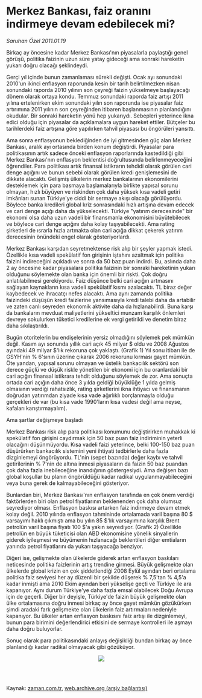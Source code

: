 # Merkez Bankası, faiz oranını indirmeye devam edebilecek mi?

*Saruhan Özel 2011.01.19*

<td class="columnist-detail">
<p>Birkaç ay öncesine kadar Merkez Bankası'nın piyasalarla paylaştığı genel görüşü, politika faizinin uzun süre yatay gideceği ama sonraki hareketin yukarı doğru olacağı şeklindeydi.</p>
<p>
<div id="haberMetinDiv">
<p>Gerçi yıl içinde bunun zamanlaması sürekli değişti. Ocak ayı sonundaki 2010'un ikinci enflasyon raporunda kesin bir tarih belirtilmezken nisan sonundaki raporda 2010 yılının son çeyreği faizin yükselmeye başlayacağı dönem olarak ortaya kondu. Temmuz sonundaki raporda faiz artışı 2011 yılına ertelenirken ekim sonundaki yılın son raporunda ise piyasalar faiz artırımına 2011 yılının son çeyreğinden itibaren başlanmasının planlandığını okudular. Bir sonraki hareketin yönü hep yukarıydı. Sebepleri yeterince ikna edici olduğu için piyasalar da açıklamalara uygun hareket ettiler. Bütçeler bu tarihlerdeki faiz artışına göre yapılırken tahvil piyasası bu öngörüleri yansıttı.
<p> Ama sonra enflasyonun beklediğinden de iyi gitmesinden güç alan Merkez Bankası, aralık ayı ortasında birden konum değiştirdi. Piyasalar para politikasının artık sadece önceki enflasyon raporlarında kastedildiği gibi Merkez Bankası'nın enflasyon beklentisi doğrultusunda belirlenmeyeceğini öğrendiler. Para politikası artık finansal istikrarın tehdidi olarak görülen cari denge açığını ve bunun sebebi olarak görülen kredi genişlemesini de dikkate alacaktı. Gelişmiş ülkelerin merkez bankalarının ekonomilerini desteklemek için para basmaya başlamalarıyla birlikte yapısal sorunu olmayan, hızlı büyüyen ve riskinden çok daha yüksek kısa vadeli getiri imkânları sunan Türkiye'ye ciddi bir sermaye akışı olacağı görülüyordu. Böylece banka kredileri global kriz sonrasındaki hızlı artışına devam edecek ve cari denge açığı daha da yükselecekti. Türkiye "yatırım derecesinde" bir ekonomi olsa daha uzun vadeli bir finansmanla ekonomisini büyütebilecek ve böylece cari denge açığını daha kolay taşıyabilecekti. Ama rating şirketleri de ısrarla hızla artmakta olan cari açığa dikkat çekerek yatırım derecesinin önündeki engel olarak gösteriyorlardı.
<p> Merkez Bankası karşıdan seyretmektense risk alıp bir şeyler yapmak istedi. Özellikle kısa vadeli spekülatif fon girişinin iştahını azaltmak için politika faizini indireceğini açıkladı ve sonra da 50 baz puan indirdi. Bu, aslında daha 2 ay öncesine kadar piyasalara politika faizinin bir sonraki hareketinin yukarı olduğunu söylemekte olan banka için önemli bir riskti. Çok doğru anlatılabilmesi gerekiyordu. Faiz düşünce belki cari açığın artmasını sağlayan kaynakların kısa vadeli spekülatif kısmı azalacaktı. TL biraz değer kaybedecek ve ihracatçı nefes alacaktı. Ama aynı zamanda politika faizindeki düşüşün kredi faizlerine yansımasıyla kredi talebi daha da artabilir ve zaten canlı seyreden ekonomik aktivite daha da hızlanabilirdi. Buna karşı da bankaların mevduat maliyetlerini yükseltici munzam karşılık önlemleri devreye sokulurken tüketici kredilerine ek vergi getirildi ve denetim biraz daha sıkılaştırıldı. 
<p> Bugün otoritelerin bu endişelerinin yersiz olmadığını söylemek pek mümkün değil. Kasım ayı sonunda yıllık cari açık 45 milyar $ oldu ve 2008 Ağustos ayındaki 49 milyar $'lık rekoruna çok yaklaştı. (Grafik 1) Yıl sonu itibarı ile de GSYH'nin % 6'sının üzerine çıkarak 2006 rekorunu kırması gayet mümkün. Öte yandan, yapısal sorunu olmayan ve üstelik bankacılık sektörü son derece güçlü ve düşük riskle yönetilen bir ekonomi için bu oranlardaki bir cari açığın finansal istikrara tehdit olduğunu söylemek de zor. Ama sonuçta ortada cari açığın daha önce 3 yılda geldiği büyüklüğe 1 yılda gelmiş olmasının verdiği rahatsızlık, rating şirketlerini ikna ihtiyacı ve finansmanın doğrudan yatırımdan ziyade kısa vade ağırlıklı borçlanmayla olduğu gerçekleri de var (bu kısa vade 1990'ların kısa vadesi değil ama neyse, kafaları karıştırmayalım). 
<p>Ama şartlar değişmeye başladı
<p>Merkez Bankası risk alıp para politikası konumunu değiştirirken muhakkak ki spekülatif fon girişini caydırmak için 50 baz puan faiz indiriminin yeterli olacağını düşünmüyordu. Kısa vadeli faizi yeterince, belki 100-150 baz puan düşürürken bankacılık sistemini yeni ihtiyati tedbirlerle daha fazla dizginlemeyi öngörüyordu. TL'nin (sepet bazında) değer kaybı ve tahvil getirilerinin % 7'nin de altına inmesi piyasaların da faizin 50 baz puandan çok daha fazla inebileceğine inandığının göstergesiydi. Ama değişen bazı global koşullar bu planın öngörüldüğü kadar radikal uygulanmayabileceğini veya buna gerek de kalmayabileceğini gösteriyor.
<p> Bunlardan biri, Merkez Bankası'nın enflasyon tarafında en çok önem verdiği faktörlerden biri olan petrol fiyatlarının beklenenden çok daha olumsuz seyrediyor olması. Enflasyon baskısı artarken faiz indirmeye devam etmek kolay değil. 2010 yılında enflasyon tahmininde ortalamada varil başına 80 $ varsayımı haklı çıkmıştı ama bu yılın 85 $'lık varsayımına karşılık Brent petrolün varil başına fiyatı 100 $'a yakın seyrediyor. (Grafik 2) Özellikle petrolün en büyük tüketicisi olan ABD ekonomisine yönelik sinyallerin giderek iyileşmesi ve büyümenin hızlanacağı beklentileri diğer emtiaların yanında petrol fiyatlarını da yukarı taşıyacağa benziyor.
<p> Diğeri ise, gelişmekte olan ülkelerde giderek artan enflasyon baskıları neticesinde politika faizlerinin artış trendine girmesi. Büyük gelişmekte olan ülkelerde global krizin en çok şiddetlendiği 2008 Eylül ayından beri ortalama politika faiz seviyesi her ay düzenli bir şekilde düşerek % 7,5'tan % 4,5'a kadar inmişti ama 2010 Ekim ayından beri yükselişe geçti ve Türkiye ile ara kapanıyor. Aynı durum Türkiye'ye daha fazla emsal olabilecek Doğu Avrupa için de geçerli. Diğer bir deyişle, Türkiye'de faizin büyük gelişmekte olan ülke ortalamasına doğru inmesi birkaç ay önce gayet mümkün gözükürken şimdi aradaki fark gelişmekte olan ülkelerin faiz artırmaları nedeniyle kapanıyor. Bu ülkeler artan enflasyon baskısını faiz artışı ile dizginlemeyi, bunun para birimini değerlendirici etkisini de sermaye kontrolleri ile aşmayı daha doğru buluyorlar.
<p> Sonuç olarak para politikasındaki anlayış değişikliği bundan birkaç ay önce planlandığı kadar radikal olmayacak gibi gözüküyor.
<p>
<p><p align="center"><img border="0" src="http://web.archive.org/web/20110314025133im_/http://medya.zaman.com.tr/2011/01/19/denge.jpg"/>
</p></p></p></p></p></p></p></p></p></p></p></p></div>
</p>


<p><br>
		 </br></p></td>

Kaynak: [zaman.com.tr](http://zaman.com.tr/yazar.do?yazino=1081013), [web.archive.org (arşiv bağlantısı)](http://web.archive.org/web/20110314025133/http://www.zaman.com.tr:80/yazar.do?yazino=1081013)
